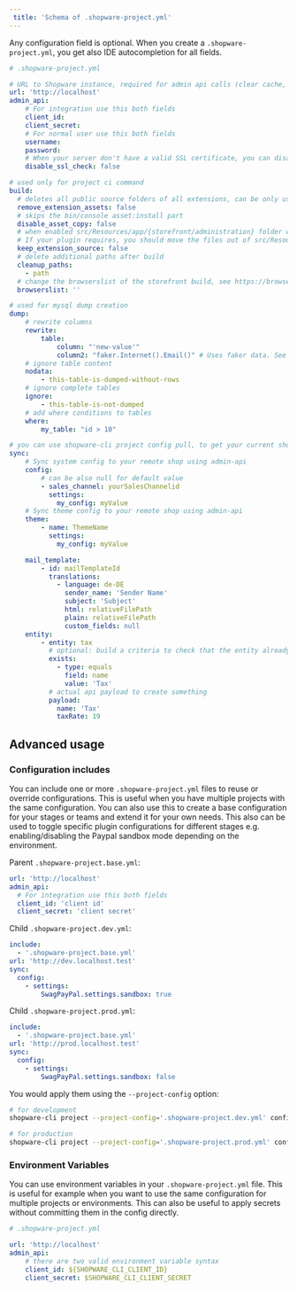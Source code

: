 ```yaml
---
 title: 'Schema of .shopware-project.yml' 
---
```


Any configuration field is optional. When you create a `.shopware-project.yml`, you get also IDE autocompletion for all fields.


```yaml
# .shopware-project.yml

# URL to Shopware instance, required for admin api calls (clear cache, sync stuff)
url: 'http://localhost'
admin_api:
    # For integration use this both fields
    client_id:
    client_secret:
    # For normal user use this both fields
    username:
    password:
    # When your server don't have a valid SSL certificate, you can disable the SSL check
    disable_ssl_check: false

# used only for project ci command
build:
  # deletes all public source folders of all extensions, can be only used when /bundles is served from local and not external CDN
  remove_extension_assets: false
  # skips the bin/console asset:install part
  disable_asset_copy: false
  # when enabled src/Resources/app/{storefront/administration} folder will be preserved and not deleted.
  # If your plugin requires, you should move the files out of src/Resources which needs to be accessed by php and js
  keep_extension_source: false
  # delete additional paths after build
  cleanup_paths:
    - path
  # change the browserslist of the storefront build, see https://browsersl.ist for the syntax as string (example: defaults, not dead)
  browserslist: ''

# used for mysql dump creation
dump:
    # rewrite columns
    rewrite:
        table:
            column: "'new-value'"
            column2: "faker.Internet().Email()" # Uses faker data. See https://github.com/jaswdr/faker
    # ignore table content
    nodata:
        - this-table-is-dumped-without-rows
    # ignore complete tables
    ignore:
        - this-table-is-not-dumped
    # add where conditions to tables
    where:
        my_table: "id > 10"

# you can use shopware-cli project config pull, to get your current shop state
sync:
    # Sync system config to your remote shop using admin-api
    config:
        # can be also null for default value
        - sales_channel: yourSalesChannelid
          settings:
            my_config: myValue
    # Sync theme config to your remote shop using admin-api
    theme:
        - name: ThemeName
          settings:
            my_config: myValue

    mail_template:
        - id: mailTemplateId
          translations:
            - language: de-DE
              sender_name: 'Sender Name'
              subject: 'Subject'
              html: relativeFilePath
              plain: relativeFilePath
              custom_fields: null
    entity:
        - entity: tax
          # optional: build a criteria to check that the entity already exists. when exists this will be skipped
          exists:
            - type: equals
              field: name
              value: 'Tax'
          # actual api payload to create something
          payload:
            name: 'Tax'
            taxRate: 19
```

## Advanced usage

### Configuration includes

You can include one or more `.shopware-project.yml` files to reuse or override configurations. This is useful when you have multiple projects with the same configuration. You can also use this to create a base configuration for your stages or teams and extend it for your own needs.
This also can be used to toggle specific plugin configurations for different stages e.g. enabling/disabling the Paypal sandbox mode depending on the environment.

Parent `.shopware-project.base.yml`:

```yaml
url: 'http://localhost'
admin_api:
  # For integration use this both fields
  client_id: 'client id'
  client_secret: 'client secret'
```

Child `.shopware-project.dev.yml`:

```yaml
include:
  - '.shopware-project.base.yml'
url: 'http://dev.localhost.test'
sync:
  config:
    - settings:
        SwagPayPal.settings.sandbox: true
```

Child `.shopware-project.prod.yml`:

```yaml
include:
  - '.shopware-project.base.yml'
url: 'http://prod.localhost.test'
sync:
  config:
    - settings:
        SwagPayPal.settings.sandbox: false
```

You would apply them using the `--project-config` option:

```bash
# for development
shopware-cli project --project-config='.shopware-project.dev.yml' config push

# for production
shopware-cli project --project-config='.shopware-project.prod.yml' config push
```

### Environment Variables

You can use environment variables in your `.shopware-project.yml` file. This is useful for example when you want to use the same configuration for multiple projects or environments. This can also be useful to apply secrets without committing them in the config directly.

```yaml
# .shopware-project.yml

url: 'http://localhost'
admin_api:
    # there are two valid environment variable syntax
    client_id: ${SHOPWARE_CLI_CLIENT_ID}
    client_secret: $SHOPWARE_CLI_CLIENT_SECRET
```